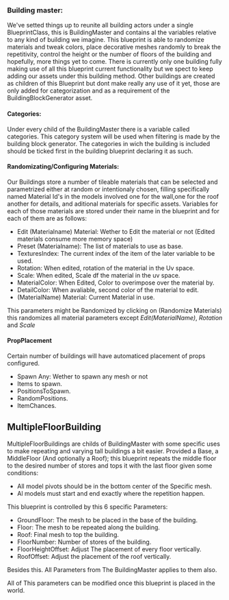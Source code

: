 <h3>Building master:</h3>

We've setted things up to reunite all building actors under a single BlueprintClass, this is BuildingMaster and contains al the variables relative to any kind of building we imagine. This blueprint is able to randomize
materials and tweak colors, place decorative meshes randomly to break the repetitivity, control the height or the number of floors of the building and hopefully, more things yet to come. There is currently only one building fully making use of all this blueprint current functionality but we spect to keep adding our assets under this building method. Other buildings are created as children of this Blueprint but dont make really any use of it yet, those are only added for categorization and as a requirement of the BuildingBlockGenerator asset.



<h4>Categories:</h4>

Under every child of the BuildingMaster there is a variable called categories. This category system will be used when filtering is made by the building block generator. The categories in wich the building is included should be ticked
first in the building blueprint declaring it as such.

<h4>Randomizating/Configuring Materials:</h4>

Our Buildings store a number of tileable materials that can be selected and parametrized either at random or intentionaly chosen, filling specifically named Material Id's in the models involved one for the wall,one for the roof another for details, and aditional materials for specific assets. Variables for each of those materials are stored under their name in the blueprint and for each of them are as follows:

  - Edit (Materialname) Material: Wether to Edit the material or not (Edited materials consume more memory space)
  - Preset (Materialname): The list of materials to use as base.
  - TexturesIndex: The current index of the item of the later variable to be used.
  - Rotation: When edited, rotation of the material in the Uv space.
  - Scale: When edited, Scale df the material in the uv space.
  - MaterialColor: When Edited, Color to overimpose over the material by.
  - DetailColor: When avaliable, second color of the material to edit.
  - (MaterialName) Material: Current Material in use.

This parameters might be Randomized by clicking on (Randomize Materials) this randomizes all material parameters except *Edit(MaterialName)*, *Rotation* and *Scale*

<h4>PropPlacement</h4>
Certain number of buildings will have automaticed placement of props configured.

  - Spawn Any: Wether to spawn any mesh or not
  - Items to spawn.
  - PositionsToSpawn.
  - RandomPositions.
  - ItemChances.



MultipleFloorBuilding
---------------------

MultipleFloorBuildings are childs of BuildingMaster with some specific uses to make repeating and varying tall buildings a bit easier. Provided a Base, a MiddleFloor (And optionally a Roof); this blueprint repeats the middle floor to the desired number of stores and tops it with the last floor
given some conditions:

  - All model pivots should be in the bottom center of the Specific mesh.
  - Al models must start and end exactly where the repetition happen.

This blueprint is controlled by this 6 specific Parameters:

  - GroundFloor: The mesh to be placed in the base of the building.
  - Floor: The mesh to be repeated along the building.
  - Roof: Final mesh to top the building.
  - FloorNumber: Number of stores of the building.
  - FloorHeightOffset: Adjust The placement of every floor vertically.
  - RoofOffset: Adjust the placement of the roof vertically.

Besides this. All Parameters from The BuildingMaster applies to them also.

All of This parameters can be modified once this blueprint is placed in the
world.